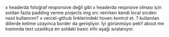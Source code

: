 x headerda fotoğraf responsive değil gibi
x headerda respnsive olması için soldan fazla padding verme
projects img src verirken kendi local srcden nasıl kullanırım?
x vercel-github linklerindeki hoverı kontrol et.
? kullanılan dillerde kelime uzayınca border da genişliyor. İyi görünmüyo pek!!
about me kısmında text uzadıkça en soldaki basic info aşağı sıralanıyor.